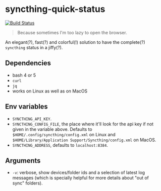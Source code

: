 # syncthing-quick-status

[![Build Status](https://api.travis-ci.com/serl/syncthing-quick-status.svg)](https://travis-ci.com/serl/syncthing-quick-status)

> Because sometimes I'm too lazy to open the browser.

An elegant(?), fast(?) and colorful(!) solution to have the complete(?) `syncthing` status in a jiffy(?).

## Dependencies

* bash 4 or 5
* `curl`
* `jq`
* works on Linux as well as on MacOS

## Env variables

* `SYNCTHING_API_KEY`.
* `SYNCTHING_CONFIG_FILE`, the place where it'll look for the api key if not given in the variable above. Defaults to `$HOME/.config/syncthing/config.xml` on Linux and `$HOME/Library/Application Support/Syncthing/config.xml` on MacOS.
* `SYNCTHING_ADDRESS`, defaults to `localhost:8384`.

## Arguments

* `-v`: verbose, show devices/folder ids and a selection of latest log messages (which is specially helpful for more details about "out of sync" folders).
